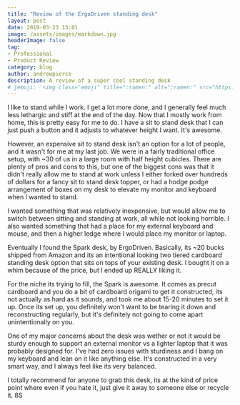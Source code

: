 ```yaml
---
title: "Review of the ErgoDriven standing desk"
layout: post
date: 2019-03-23 13:01
image: /assets/images/markdown.jpg
headerImage: false
tag:
- Professional
- Product Review
category: blog
author: andrewpierce
description: A review of a super cool standing desk
# jemoji: '<img class="emoji" title=":ramen:" alt=":ramen:" src="https://assets.github.com/images/icons/emoji/unicode/1f35c.png" height="20" width="20" align="absmiddle">'
---
```

I like to stand while I work. I get a lot more done, and I generally feel much less lethargic and stiff at the end of the day. Now that I mostly work from home, this is pretty easy for me to do. I have a sit to stand desk that I can just push a button and it adjusts to whatever height I want. It's awesome.

However, an expensive sit to stand desk isn't an option for a lot of people, and it wasn't for me at my last job. We were in a fairly traditional office setup, with ~30 of us in a large room with half height cubicles. There are plenty of pros and cons to this, but one of the biggest cons was that it didn't really allow me to stand at work unless I either forked over hundreds of dollars for a fancy sit to stand desk topper, or had a hodge podge arrangement of boxes on my desk to elevate my monitor and keyboard when I wanted to stand.

I wanted something that was relatively inexpensive, but would allow me to switch between sitting and standing at work, all while not looking horrible. I also wanted something that had a place for my external keyboard and mouse, and then a higher ledge where I would place my monitor or laptop.

Eventually I found the Spark desk, by ErgoDriven. Basically, its ~20 bucks shipped from Amazon and its an intentional looking two tiered cardboard standing desk option that sits on tops of your existing desk. I bought it on a whim because of the price, but I ended up REALLY liking it.

For the niche its trying to fill, the Spark is awesome. It comes as precut cardboard and you do a bit of cardboard origami to get it constructed, its not actually as hard as it sounds, and took me about 15-20 minutes to set it up. Once its set up, you definitely won't want to be tearing it down and reconstructing regularly, but it's definitely not going to come apart unintentionally on you.

One of my major concerns about the desk was wether or not it would be sturdy enough to support an external monitor vs a lighter laptop that it was probably designed for. I've had zero issues with sturdiness and I bang on my keyboard and lean on it like anything else. It's constructed in a very smart way, and I always feel like its very balanced.

I totally recommend for anyone to grab this desk, its at the kind of price point where even if you hate it, just give it away to someone else or recycle it. ßS
